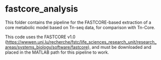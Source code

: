 # fastcore_analysis

This folder contains the pipeline for the FASTCORE-based extraction of a core metabolic model based on Tn-seq data, for comparison with Tn-Core.

This code uses the FASTCORE v1.0 (https://wwwen.uni.lu/recherche/fstc/life_sciences_research_unit/research_areas/systems_biology/software/fastcore), and must be downloaded and placed in the MATLAB path for this pipeline to work.
